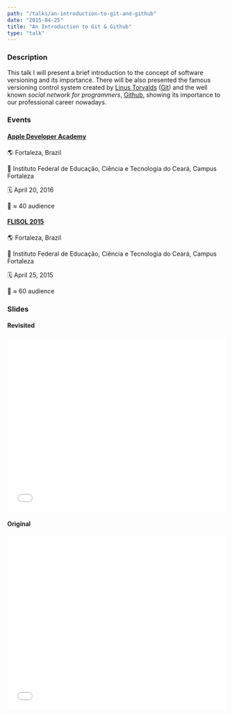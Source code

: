 ```yaml
---
path: "/talks/an-introduction-to-git-and-github"
date: "2015-04-25"
title: "An Introduction to Git & Github"
type: "talk"
---
```


### Description

This talk I will present a brief introduction to the concept of software versioning and its importance. There will be also presented the famous versioning control system created by [Linus Torvalds](https://github.com/torvalds) ([Git](https://git-scm.com/)) and the well known _social network for programmers_, [Github](https://github.com/), showing its importance to our professional career nowadays.

### Events

#### [Apple Developer Academy](http://developeracademy.ifce.edu.br/)

🌎 Fortaleza, Brazil

📍 Instituto Federal de Educação, Ciência e Tecnologia do Ceará, Campus Fortaleza

🗓️ April 20, 2016

👥 ≈ 40 audience

#### [FLISOL 2015](http://flisolce.org/)

🌎 Fortaleza, Brazil

📍 Instituto Federal de Educação, Ciência e Tecnologia do Ceará, Campus Fortaleza

🗓️ April 25, 2015

👥 ≈ 60 audience

### Slides

#### Revisited

<div style="left: 0; width: 100%; height: 0; position: relative; padding-bottom: 79.5798%;"><iframe src="//speakerdeck.com/player/34797839437244dbac11463814c7d850" style="border: 0; top: 0; left: 0; width: 100%; height: 100%; position: absolute;" allowfullscreen scrolling="no"></iframe></div>

#### Original

<div style="left: 0; width: 100%; height: 0; position: relative; padding-bottom: 79.5798%;"><iframe src="//speakerdeck.com/player/f3388b2c63c54a12935a8abfe83d242e" style="border: 0; top: 0; left: 0; width: 100%; height: 100%; position: absolute;" allowfullscreen scrolling="no"></iframe></div>
